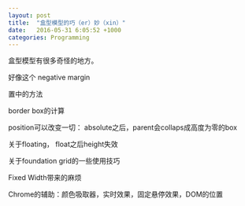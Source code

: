 ```yaml
---
layout: post
title:  "盒型模型的巧（er）妙（xin）"
date:   2016-05-31 6:05:52 +1000
categories: Programming
---
```


盒型模型有很多奇怪的地方。

好像这个 negative margin

置中的方法

border box的计算

position可以改变一切：
absolute之后，parent会collaps成高度为零的box

关于floating， float之后height失效

关于foundation grid的一些使用技巧

Fixed Width带来的麻烦

Chrome的辅助：颜色吸取器，实时效果，固定悬停效果，DOM的位置